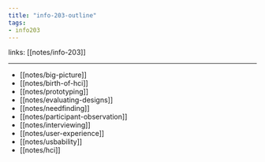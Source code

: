 ```yaml
---
title: "info-203-outline"
tags: 
- info203
---
```

links: [[notes/info-203]]

---

- [[notes/big-picture]]
- [[notes/birth-of-hci]]
- [[notes/prototyping]]
- [[notes/evaluating-designs]]
- [[notes/needfinding]]
- [[notes/participant-observation]]
- [[notes/interviewing]]
- [[notes/user-experience]]
- [[notes/usbability]]
- [[notes/hci]]